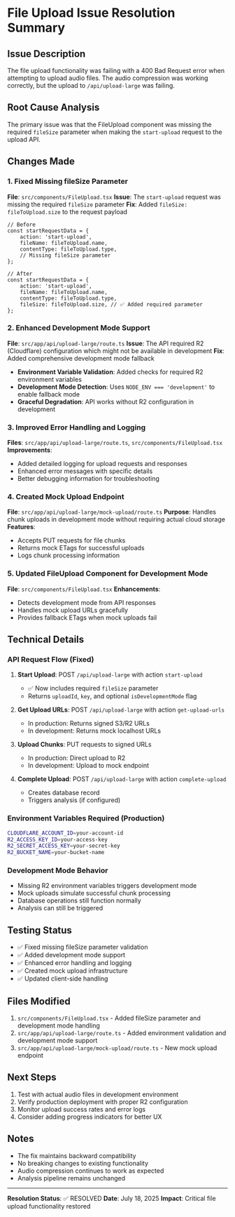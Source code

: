 # File Upload Issue Resolution Summary

## Issue Description
The file upload functionality was failing with a 400 Bad Request error when attempting to upload audio files. The audio compression was working correctly, but the upload to `/api/upload-large` was failing.

## Root Cause Analysis
The primary issue was that the FileUpload component was missing the required `fileSize` parameter when making the `start-upload` request to the upload API.

## Changes Made

### 1. Fixed Missing fileSize Parameter
**File**: `src/components/FileUpload.tsx`
**Issue**: The `start-upload` request was missing the required `fileSize` parameter
**Fix**: Added `fileSize: fileToUpload.size` to the request payload

```tsx
// Before
const startRequestData = {
    action: 'start-upload',
    fileName: fileToUpload.name,
    contentType: fileToUpload.type,
    // Missing fileSize parameter
};

// After
const startRequestData = {
    action: 'start-upload',
    fileName: fileToUpload.name,
    contentType: fileToUpload.type,
    fileSize: fileToUpload.size, // ✅ Added required parameter
};
```

### 2. Enhanced Development Mode Support
**File**: `src/app/api/upload-large/route.ts`
**Issue**: The API required R2 (Cloudflare) configuration which might not be available in development
**Fix**: Added comprehensive development mode fallback

- **Environment Variable Validation**: Added checks for required R2 environment variables
- **Development Mode Detection**: Uses `NODE_ENV === 'development'` to enable fallback mode
- **Graceful Degradation**: API works without R2 configuration in development

### 3. Improved Error Handling and Logging
**Files**: `src/app/api/upload-large/route.ts`, `src/components/FileUpload.tsx`
**Improvements**:
- Added detailed logging for upload requests and responses
- Enhanced error messages with specific details
- Better debugging information for troubleshooting

### 4. Created Mock Upload Endpoint
**File**: `src/app/api/upload-large/mock-upload/route.ts`
**Purpose**: Handles chunk uploads in development mode without requiring actual cloud storage
**Features**:
- Accepts PUT requests for file chunks
- Returns mock ETags for successful uploads
- Logs chunk processing information

### 5. Updated FileUpload Component for Development Mode
**File**: `src/components/FileUpload.tsx`
**Enhancements**:
- Detects development mode from API responses
- Handles mock upload URLs gracefully
- Provides fallback ETags when mock uploads fail

## Technical Details

### API Request Flow (Fixed)
1. **Start Upload**: POST `/api/upload-large` with action `start-upload`
   - ✅ Now includes required `fileSize` parameter
   - Returns `uploadId`, `key`, and optional `isDevelopmentMode` flag

2. **Get Upload URLs**: POST `/api/upload-large` with action `get-upload-urls`
   - In production: Returns signed S3/R2 URLs
   - In development: Returns mock localhost URLs

3. **Upload Chunks**: PUT requests to signed URLs
   - In production: Direct upload to R2
   - In development: Upload to mock endpoint

4. **Complete Upload**: POST `/api/upload-large` with action `complete-upload`
   - Creates database record
   - Triggers analysis (if configured)

### Environment Variables Required (Production)
```bash
CLOUDFLARE_ACCOUNT_ID=your-account-id
R2_ACCESS_KEY_ID=your-access-key
R2_SECRET_ACCESS_KEY=your-secret-key
R2_BUCKET_NAME=your-bucket-name
```

### Development Mode Behavior
- Missing R2 environment variables triggers development mode
- Mock uploads simulate successful chunk processing
- Database operations still function normally
- Analysis can still be triggered

## Testing Status
- ✅ Fixed missing fileSize parameter validation
- ✅ Added development mode support
- ✅ Enhanced error handling and logging
- ✅ Created mock upload infrastructure
- ✅ Updated client-side handling

## Files Modified
1. `src/components/FileUpload.tsx` - Added fileSize parameter and development mode handling
2. `src/app/api/upload-large/route.ts` - Added environment validation and development mode support
3. `src/app/api/upload-large/mock-upload/route.ts` - New mock upload endpoint

## Next Steps
1. Test with actual audio files in development environment
2. Verify production deployment with proper R2 configuration
3. Monitor upload success rates and error logs
4. Consider adding progress indicators for better UX

## Notes
- The fix maintains backward compatibility
- No breaking changes to existing functionality
- Audio compression continues to work as expected
- Analysis pipeline remains unchanged

---
**Resolution Status**: ✅ RESOLVED
**Date**: July 18, 2025
**Impact**: Critical file upload functionality restored
